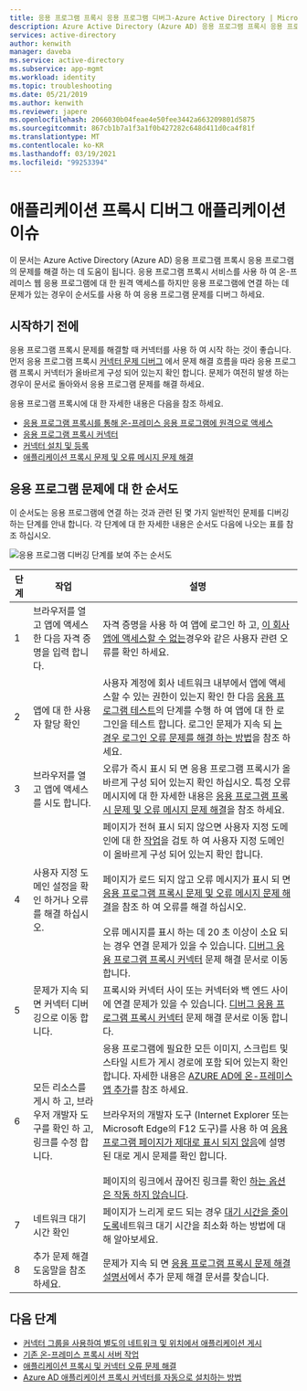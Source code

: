 ```yaml
---
title: 응용 프로그램 프록시 응용 프로그램 디버그-Azure Active Directory | Microsoft Docs
description: Azure Active Directory (Azure AD) 응용 프로그램 프록시 응용 프로그램의 문제를 디버그 합니다.
services: active-directory
author: kenwith
manager: daveba
ms.service: active-directory
ms.subservice: app-mgmt
ms.workload: identity
ms.topic: troubleshooting
ms.date: 05/21/2019
ms.author: kenwith
ms.reviewer: japere
ms.openlocfilehash: 2066030b04feae4e50fee3442a663209801d5875
ms.sourcegitcommit: 867cb1b7a1f3a1f0b427282c648d411d0ca4f81f
ms.translationtype: MT
ms.contentlocale: ko-KR
ms.lasthandoff: 03/19/2021
ms.locfileid: "99253394"
---
```

# <a name="debug-application-proxy-application-issues"></a>애플리케이션 프록시 디버그 애플리케이션 이슈 

이 문서는 Azure Active Directory (Azure AD) 응용 프로그램 프록시 응용 프로그램의 문제를 해결 하는 데 도움이 됩니다. 응용 프로그램 프록시 서비스를 사용 하 여 온-프레미스 웹 응용 프로그램에 대 한 원격 액세스를 하지만 응용 프로그램에 연결 하는 데 문제가 있는 경우이 순서도를 사용 하 여 응용 프로그램 문제를 디버그 하세요. 

## <a name="before-you-begin"></a>시작하기 전에

응용 프로그램 프록시 문제를 해결할 때 커넥터를 사용 하 여 시작 하는 것이 좋습니다. 먼저 응용 프로그램 프록시 [커넥터 문제 디버그](application-proxy-debug-connectors.md) 에서 문제 해결 흐름을 따라 응용 프로그램 프록시 커넥터가 올바르게 구성 되어 있는지 확인 합니다. 문제가 여전히 발생 하는 경우이 문서로 돌아와서 응용 프로그램 문제를 해결 하세요.  

응용 프로그램 프록시에 대 한 자세한 내용은 다음을 참조 하세요.

- [응용 프로그램 프록시를 통해 온-프레미스 응용 프로그램에 원격으로 액세스](application-proxy.md)
- [응용 프로그램 프록시 커넥터](application-proxy-connectors.md)
- [커넥터 설치 및 등록](application-proxy-add-on-premises-application.md)
- [애플리케이션 프록시 문제 및 오류 메시지 문제 해결](application-proxy-troubleshoot.md)

## <a name="flowchart-for-application-issues"></a>응용 프로그램 문제에 대 한 순서도

이 순서도는 응용 프로그램에 연결 하는 것과 관련 된 몇 가지 일반적인 문제를 디버깅 하는 단계를 안내 합니다. 각 단계에 대 한 자세한 내용은 순서도 다음에 나오는 표를 참조 하십시오.

![응용 프로그램 디버깅 단계를 보여 주는 순서도](media/application-proxy-debug-apps/application-proxy-apps-debugging-flowchart.png)

| 단계 | 작업 | 설명 |
|---------|---------|---------|
|1 | 브라우저를 열고 앱에 액세스 한 다음 자격 증명을 입력 합니다. | 자격 증명을 사용 하 여 앱에 로그인 하 고, [이 회사 앱에 액세스할 수 없는](application-proxy-sign-in-bad-gateway-timeout-error.md)경우와 같은 사용자 관련 오류를 확인 하세요. |
|2 | 앱에 대 한 사용자 할당 확인 | 사용자 계정에 회사 네트워크 내부에서 앱에 액세스할 수 있는 권한이 있는지 확인 한 다음 [응용 프로그램 테스트](application-proxy-add-on-premises-application.md#test-the-application)의 단계를 수행 하 여 앱에 대 한 로그인을 테스트 합니다. 로그인 문제가 지속 되 [는 경우 로그인 오류 문제를 해결 하는 방법](../reports-monitoring/concept-provisioning-logs.md?context=azure/active-directory/manage-apps/context/manage-apps-context)을 참조 하세요.  |
|3 | 브라우저를 열고 앱에 액세스를 시도 합니다. | 오류가 즉시 표시 되 면 응용 프로그램 프록시가 올바르게 구성 되어 있는지 확인 하십시오. 특정 오류 메시지에 대 한 자세한 내용은 [응용 프로그램 프록시 문제 및 오류 메시지 문제 해결](application-proxy-troubleshoot.md)을 참조 하세요.  |
|4 | 사용자 지정 도메인 설정을 확인 하거나 오류를 해결 하십시오. | 페이지가 전혀 표시 되지 않으면 사용자 지정 도메인에 대 한 [작업](application-proxy-configure-custom-domain.md)을 검토 하 여 사용자 지정 도메인이 올바르게 구성 되어 있는지 확인 합니다.<br></br>페이지가 로드 되지 않고 오류 메시지가 표시 되 면  [응용 프로그램 프록시 문제 및 오류 메시지 문제 해결](application-proxy-troubleshoot.md)을 참조 하 여 오류를 해결 하십시오. <br></br>오류 메시지를 표시 하는 데 20 초 이상이 소요 되는 경우 연결 문제가 있을 수 있습니다. [디버그 응용 프로그램 프록시 커넥터](application-proxy-debug-connectors.md) 문제 해결 문서로 이동 합니다.  |
|5 | 문제가 지속 되 면 커넥터 디버깅으로 이동 합니다. | 프록시와 커넥터 사이 또는 커넥터와 백 엔드 사이에 연결 문제가 있을 수 있습니다. [디버그 응용 프로그램 프록시 커넥터](application-proxy-debug-connectors.md) 문제 해결 문서로 이동 합니다. |
|6 | 모든 리소스를 게시 하 고, 브라우저 개발자 도구를 확인 하 고, 링크를 수정 합니다. | 응용 프로그램에 필요한 모든 이미지, 스크립트 및 스타일 시트가 게시 경로에 포함 되어 있는지 확인 합니다. 자세한 내용은 [AZURE AD에 온-프레미스 앱 추가](application-proxy-add-on-premises-application.md#add-an-on-premises-app-to-azure-ad)를 참조 하세요. <br></br>브라우저의 개발자 도구 (Internet Explorer 또는 Microsoft Edge의 F12 도구)를 사용 하 여 [응용 프로그램 페이지가 제대로 표시 되지 않음](application-proxy-page-appearance-broken-problem.md)에 설명 된 대로 게시 문제를 확인 합니다. <br></br>페이지의 링크에서 끊어진 링크를 확인 [하는 옵션은 작동 하지 않습니다](application-proxy-page-links-broken-problem.md). |
|7 | 네트워크 대기 시간 확인 | 페이지가 느리게 로드 되는 경우 [대기 시간을 줄이도록](application-proxy-network-topology.md#considerations-for-reducing-latency)네트워크 대기 시간을 최소화 하는 방법에 대해 알아보세요. | 
|8 | 추가 문제 해결 도움말을 참조 하세요. | 문제가 지속 되 면 [응용 프로그램 프록시 문제 해결 설명서](application-proxy-troubleshoot.md)에서 추가 문제 해결 문서를 찾습니다. |

## <a name="next-steps"></a>다음 단계


* [커넥터 그룹을 사용하여 별도의 네트워크 및 위치에서 애플리케이션 게시](application-proxy-connector-groups.md)
* [기존 온-프레미스 프록시 서버 작업](application-proxy-configure-connectors-with-proxy-servers.md)
* [애플리케이션 프록시 및 커넥터 오류 문제 해결](application-proxy-troubleshoot.md)
* [Azure AD 애플리케이션 프록시 커넥터를 자동으로 설치하는 방법](application-proxy-register-connector-powershell.md)
